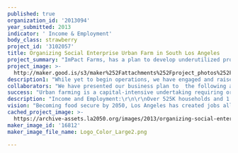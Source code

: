 ```yaml
---
published: true
organization_id: '2013094'
year_submitted: 2013
indicator: ' Income & Employment'
body_class: strawberry
project_id: '3102057'
title: Organizing Social Enterprise Urban Farm in South Los Angeles
project_summary: "ImPact Farms, has a plan to develop underutilized property and building rooftops in South Los Angeles into Hydroponic/ Aquaponic Urban Farms. These high tech soilless Urban farms are capable of producing 10 to 20 times more produce per sq. ft. as compared to traditional soil farms. The increased yield is the result of an extended growing season, controlled environment and growing in three dimension and are essential to supporting investment in Urban Farms.\r\n\r\nAs a triple-bottom-line Social Enterprise, ImPact Farms replaces outsourced manufacturing with agricultural technology while directly and indirectly supporting a potential of 30 local permanent, family-supportive-wage jobs per acre. \r\n\r\n\r\nAt ImPact Farms, we define family-supportive-wage as the income required to support three people as established by the city of Los Angeles and then add health and other benefits. As a matter of policy, base wages will be adjusted for inflation using the US Census Cost of Living Index. In addition employees are eligible to participate in a profit sharing pool committed at 20% of Earnings Before Interest, Taxes, Depreciation and Amortization (EBITDA).\r\n\r\n\r\nImPact Farms founders are committed to converting profit sharing into 40% employee ownership within 15 years, using the latest models, definitions, and ideas for ownership transfer and classifications from the Sustainable Economies Law Group (SELC) in their policy group's public comment for the proposed Worker Cooperative Statute to be put into the CA Corporations Codes. Although it is in the drafting process, we have included this to show Impact Farms' commitment to creating fair and meaningful worker ownership.\r\n\r\nLos Angeles, benefits from keeping more of our “food dollar” circulating in the Local economy. Meeting Los Angeles nutritional requirements locally by 2050 could retain as much as $10 billion annually representing over 90,000 permanent local jobs.\r\n\r\nEven community groups will benefit from profit sharing at 10% of EBITDA for nutritional, education and to fulfill other group defined quality of life objectives.\r\n\r\nImPact Farms is able to sell its organic, locally grown, fresh and therefore highly nutritive vegetables, fruit and fish at an affordable rate in South LA community and offer the above mentioned benefits\r\nby selling its produce at a premium price in wealthier neighborhoods and bringing revenue and income back into the inner city. Our one day harvest to table direct delivery to households will be specially helpful to single-parent families and those who have no or limited access to transportation, saving them time from shopping they can use the time to prepare fresh food and enjoy quality time with family members. For example, to further ease access to fresh food, ImPact Farms in cooperation with LAUSD will provide CSA produce and eventually meals at school sites for parents to pick up when they pick up their children.\r\n\r\nOur goal is to create jobs that allow the community to build wealth and equity that will help create a middle class in the poorest neighborhoods of Los Angeles as opposed to creating many minimum-wage jobs that barely raise people above the poverty line. A middle class strata has the economic power to impact the real estate economy through home purchase and improvement, leading to higher property and income taxes that benefit the city and higher buying power that will bring more economic movement to the ancillary and surrounding businesses. ImPact Farms solution directly addresses Los Angeles existing income disparity."
project_image: >-
  http://maker.good.is/s3/maker%252Fattachments%252Fproject_photos%252Fimages%252F16812%252Fdisplay%252FLogo_Color_Large2.png=c570x385
description1: "While yet to begin operations, we have engaged and raised the passion of many of our stakeholders such as local government offices, community organizations, property owners and individuals through presentations that demonstrate ImPact Farm’s alignment with quality of life objectives ranging from jobs, health and environment to growing Local Economies. ImPact Farms is currently organized as a Delaware corporation and plans to become a California Benefit/Flexible Purpose corporation with the award.\r\n\r\nIn addition, we have identified and are in discussion with 3 sites in South Los Angeles where we are considering for development."
collaborators: "We have presented our business plan to  the following agencies and organization and are fortunate to have their support and count on them as partners and collaborators.\r\n\r\n• The 9th district city council office\r\n• The 9th district neighborhood association/ CAANDU\r\n• South Los Angeles Industrial Tract (BID)\r\n• Economic Development Agency\r\n• Genesis LA, Community Development Institute, Funding source\r\n• Evergreen Cooperative, Cleveland Ohio\r\n• Emerging Markets, Inc.\r\n• PV Jobs, A job training and placement agency\r\n• Slow Money, National org. encouraging investment in local food\r\n• Community Services Unlimited,  a community organization working to increase access to healthy food in South Central Los Angeles.\r\n• Sustainable Business Council\r\n• Green LAVA"
success: "Urban farming is a capital-intensive undertaking requiring organizational capital, property and improvements to achieve economies of scale. As such ImPact Farm’s success depends on our ability to raise additional capital to move into production and for growth. Offering triple bottom line returns, we understand capital is available from Socially Responsible Investors (SRI) and public through a Direct Public Offering (DPO) under California exemptions.\r\n\r\nAs such our first measure of success is completion of a Social Enterprise legal structure, positioning ImPact farms for a successful DPO of $1 million or more. A  grant of $100k empowers us to establish our company as a “Benefit or Flexible Purpose” corporation in California and create a successful marketing and branding campaign that will enable us to establish a successful DPO campaign. A DPO structure allows for those with small capital to invest in a local company where they see the direct impact to the community and where they have a role in the growth of their capital. Imagine empowering these small investors in Los Angeles to participate and engage in a company that is dedicated to shaping their region. Imagine middle class and low income families becoming small investors and having ownership in a local company that directly affects their livelihood and health.\r\n\r\nImpact Farms commits to taking the B Corporation impact assessment within a year of start of operations. B Corporation is a set of third party standards that attempts to measure social and environmental impact in four major areas: Governance, Workers, Community and the Environment, with reporting and measurement of KPIs (Key Performance Indicators) in each category.  Whether it is B Corp or another third party standard, Impact Farms commits as a matter of policy to annual reporting on social and environmental impact using some set of third party standards.\r\n\r\n\r\nA second measure of pre revenue success is the number of community members and organizations enrolled in becoming a part of our cooperative business development and distribution programs. Stakeholders and community will be able to engage ImPact farms through our website, twitter, Facebook and proprietary internet systems developed to manage the community organizational process. We are looking to engage 2,000 people by the end of 2013.\r\n\r\n"
description: "Income and Employment:\r\n\r\nOver 525K households and 1.9M people reside within six (6) miles of Impact Farms in South LA, a community consisting primarily of African Americans and Latino populations whose unemployment rate is 18.3% and 13.3% respectively.\r\n\r\nMedian household income of $54,314 for a family of four,  suggests almost 950,000 people within a six mile radius did not earn enough to cover basic expenses. That 80,000 households within a mile of ImPact Farms, have median household incomes of less than $35K, suggest that over 170K people are living on less than 67% of established minimum requirements.\r\n\r\nImPact Farms policies will prioritize hiring and training local community members including troubled youth and those needing a second chance. We will also target local source vendors.\r\n\r\nEvery acre developed will directly and indirectly generate up to 30 full time permanent jobs.  Half of these positions are internal and include seeding, managing the growing environment, harvesting, packaging, maintaining fluid systems and caring for fish. Indirectly ImPact Farms wis looking to develop local vendors for operational requirements and will offer funding and training to start ancillary cooperatives related to Impact Farm’s business such as distribution, packaging, and food preparation, potentially adding an additional 15 positions. Together the ImPact Farms network can generate 30X the jobs of a comparatively sized space and cost of a photovoltaic electricity system.\r\n\r\nIn addition, greening and upgrading existing fields and buildings for farming operations will require ImPact Farms to invest $1.5 -$2.5 million per acre in addition to the cost of the property. While some components will be imported our intention is to engage local companies, social enterprises and cooperatives to perform work. As such, estimating labor at 30%, creates local wages for the improvements between $250-750K.\r\n\r\nTogether, bringing the farm closer to the table, every 5 acres developed represents $4-5 million in annual local wages and benefits and an additional $2.5 million in improvement wages.\r\n\r\nHealth: \r\nClearly, more and more studies show that eating a variety of whole, fresh food void of toxins is our best defense against chronic diseases through improving our immune and defense mechanisms. It is in this background of food desert caused mainly by lack of access to a wholesome diet that ImPact Farms makes another important contribution. Improved health via access to affordable fresh vegetables and fruit through community supported agriculture (CSAs), local, corner stores and ImPact Farms store front.\r\n\r\nEnvironmental Quality:\r\nCompared to traditional soil agriculture, for every acre of production ImPact Farm saves:\r\n• 8+ million gallons of water\r\n• 40+ tons of CO2 from farms and food transportation\r\n• 90+ tons of CO2 consumed locally by plants\r\nThese estimates are based on farm studies,  reported water saving @70% and calculations of plant C02 absorption for 1M pounds of produce."
vision: "Becoming food secure by 2050, Los Angeles has created jobs allowing members of  the poorest neighborhoods to build wealth and equity to move into middle class. The middle class has the economic power to impact the real estate economy through home purchase and improvement, leading to higher property and income taxes that benefit the city and higher buying power that will bring more economic movement to the ancillary and surrounding businesses.\r\n\r\nImPact farms does this by developing the technical, social responsibility and distribution leadership as a foundation for Los Angeles to become food secure by 2050.  If every Billion dollars of imported goods cost local economies 9,000 jobs (Economic Policy Institute), becoming food secure would eliminate $10 billion of food and food product imports and create the opening for 90,000 local Family-supportive-wage jobs in Los Angeles.\r\n\r\nImagine a South Central that has become a bustling economic center with beautiful, renovated architecture, access to plenty of organic, locally grown fresh food, a local food system (distribution, preparation and packaging) run by cooperative companies owned by the local residents. The rates of Obesity, diabetes, depression and violence are comparable to those of the more affluent neighborhoods in Los Angeles as a result of access to fresh food and improved economic vibrancy. Furthermore, health care cost has reduced in LA. The local schools Academic Performance Index are comparable to those of the affluent neighborhoods and healthy, thriving children are learning and increasingly attending higher education institutions. "
cached_project_image: >-
  https://archive-assets.la2050.org/images/2013/organizing-social-enterprise-urban-farm-in-south-los-angeles/maker.good.is/s3/maker%252Fattachments%252Fproject_photos%252Fimages%252F16812%252Fdisplay%252FLogo_Color_Large2.png=c570x385.png
maker_image_id: '16812'
maker_image_file_name: Logo_Color_Large2.png

---
```

